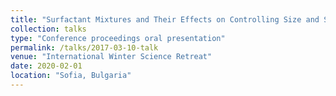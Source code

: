 ```yaml
---
title: "Surfactant Mixtures and Their Effects on Controlling Size and Shape in Pure and Mixed oil"
collection: talks
type: "Conference proceedings oral presentation"
permalink: /talks/2017-03-10-talk
venue: "International Winter Science Retreat"
date: 2020-02-01
location: "Sofia, Bulgaria"
---
```


<!-- [More information here](http://example2.com)

This is a description of your talk, which is a markdown files that can be all markdown-ified like any other post. Yay markdown! -->

